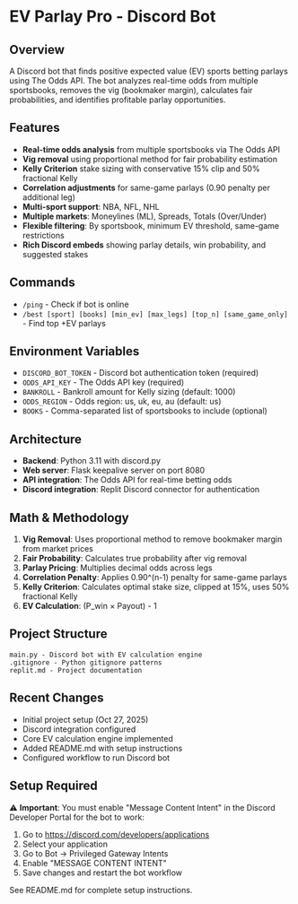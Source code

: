 # EV Parlay Pro - Discord Bot

## Overview
A Discord bot that finds positive expected value (EV) sports betting parlays using The Odds API. The bot analyzes real-time odds from multiple sportsbooks, removes the vig (bookmaker margin), calculates fair probabilities, and identifies profitable parlay opportunities.

## Features
- **Real-time odds analysis** from multiple sportsbooks via The Odds API
- **Vig removal** using proportional method for fair probability estimation
- **Kelly Criterion** stake sizing with conservative 15% clip and 50% fractional Kelly
- **Correlation adjustments** for same-game parlays (0.90 penalty per additional leg)
- **Multi-sport support**: NBA, NFL, NHL
- **Multiple markets**: Moneylines (ML), Spreads, Totals (Over/Under)
- **Flexible filtering**: By sportsbook, minimum EV threshold, same-game restrictions
- **Rich Discord embeds** showing parlay details, win probability, and suggested stakes

## Commands
- `/ping` - Check if bot is online
- `/best [sport] [books] [min_ev] [max_legs] [top_n] [same_game_only]` - Find top +EV parlays

## Environment Variables
- `DISCORD_BOT_TOKEN` - Discord bot authentication token (required)
- `ODDS_API_KEY` - The Odds API key (required)
- `BANKROLL` - Bankroll amount for Kelly sizing (default: 1000)
- `ODDS_REGION` - Odds region: us, uk, eu, au (default: us)
- `BOOKS` - Comma-separated list of sportsbooks to include (optional)

## Architecture
- **Backend**: Python 3.11 with discord.py
- **Web server**: Flask keepalive server on port 8080
- **API integration**: The Odds API for real-time betting odds
- **Discord integration**: Replit Discord connector for authentication

## Math & Methodology
1. **Vig Removal**: Uses proportional method to remove bookmaker margin from market prices
2. **Fair Probability**: Calculates true probability after vig removal
3. **Parlay Pricing**: Multiplies decimal odds across legs
4. **Correlation Penalty**: Applies 0.90^(n-1) penalty for same-game parlays
5. **Kelly Criterion**: Calculates optimal stake size, clipped at 15%, uses 50% fractional Kelly
6. **EV Calculation**: (P_win × Payout) - 1

## Project Structure
```
main.py - Discord bot with EV calculation engine
.gitignore - Python gitignore patterns
replit.md - Project documentation
```

## Recent Changes
- Initial project setup (Oct 27, 2025)
- Discord integration configured
- Core EV calculation engine implemented
- Added README.md with setup instructions
- Configured workflow to run Discord bot

## Setup Required
⚠️ **Important**: You must enable "Message Content Intent" in the Discord Developer Portal for the bot to work:
1. Go to https://discord.com/developers/applications
2. Select your application
3. Go to Bot → Privileged Gateway Intents
4. Enable "MESSAGE CONTENT INTENT"
5. Save changes and restart the bot workflow

See README.md for complete setup instructions.
